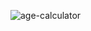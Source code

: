 ![age-calculator](https://github.com/aratheunseen/python-mini-apps/assets/62181222/742f7492-7dcd-4a38-8046-b33732bbfb28)
